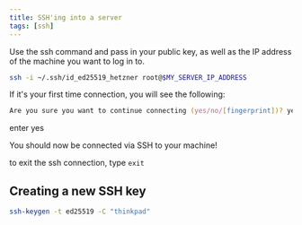 ```yaml
---
title: SSH'ing into a server
tags: [ssh]
---
```


Use the ssh command and pass in your public key, as well as the IP address of the machine you want to log in to.

```zsh
ssh -i ~/.ssh/id_ed25519_hetzner root@$MY_SERVER_IP_ADDRESS
```

If it's your first time connection, you will see the following: 

```zsh
Are you sure you want to continue connecting (yes/no/[fingerprint])? yes
```
enter yes

You should now be connected via SSH to your machine! 

to exit the ssh connection, type `exit`

## Creating a new SSH key

```sh
ssh-keygen -t ed25519 -C "thinkpad" 
```
